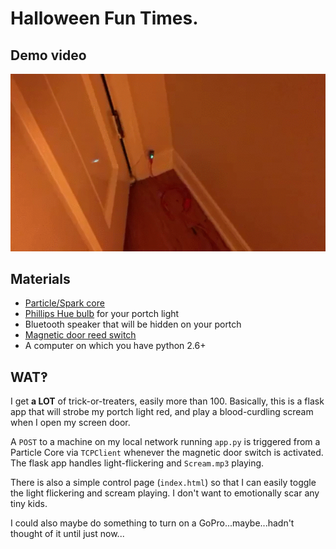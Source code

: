 Halloween Fun Times.
===

Demo video
---

[![Demo video](demo.gif)](https://archive.org/embed/particle-lights)

Materials
---

- [Particle/Spark core](https://www.particle.io/)
- [Phillips Hue bulb](http://www2.meethue.com/) for your portch light
- Bluetooth speaker that will be hidden on your portch
- [Magnetic door reed switch](http://sfe.io/p13247)
- A computer on which you have python 2.6+

WAT‽
---

I get **a LOT** of trick-or-treaters, easily more than 100. Basically,
this is a flask app that will strobe my portch light red, and
play a blood-curdling scream when I open my screen door.

A `POST` to a machine on my local network running `app.py` is triggered
from a Particle Core via `TCPClient` whenever the magnetic door switch
is activated. The flask app handles light-flickering and `Scream.mp3`
playing.

There is also a simple control page (`index.html`) so that I can easily
toggle the light flickering and scream playing. I don't want to emotionally
scar any tiny kids.

I could also maybe do something to turn on a GoPro...maybe...hadn't thought
of it until just now...
